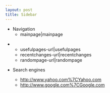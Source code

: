 ```yaml
---
layout: post 
title: Sidebar
---
```


-   Navigation
    -   mainpage\|mainpage

<!-- -->

-   -   usefulpages-url\|usefulpages
    -   recentchanges-url\|recentchanges
    -   randompage-url\|randompage

-   Search engines
    -   <http://www.yahoo.com%7CYahoo.com>
    -   <http://www.google.com%7CGoogle.com>
